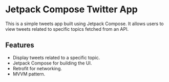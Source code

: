 # Jetpack Compose Twitter App

This is a simple tweets app built using Jetpack Compose. It allows users to view tweets related to specific topics fetched from an API.

## Features

- Display tweets related to a specific topic.
- Jetpack Compose for building the UI.
- Retrofit for networking.
- MVVM pattern.
